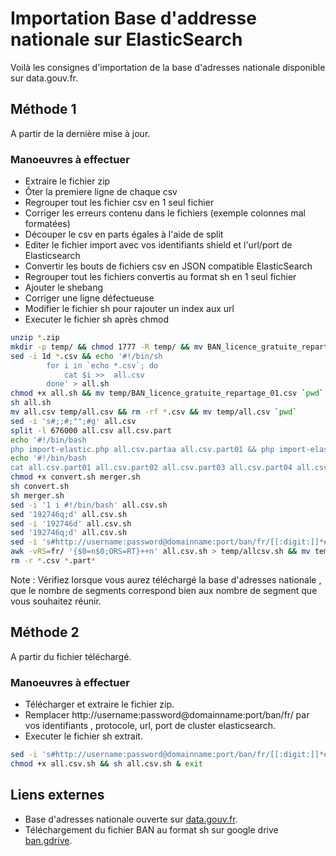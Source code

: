 # Importation Base d'addresse nationale sur ElasticSearch
Voilà les consignes d'importation de la base d'adresses nationale disponible sur data.gouv.fr.

## Méthode 1
A partir de la dernière mise à jour.

### Manoeuvres à effectuer
* Extraire le fichier zip
* Ôter la premiere ligne de chaque csv
* Regrouper tout les fichier csv en 1 seul fichier
* Corriger les erreurs contenu dans le fichiers (exemple colonnes mal formatées)
* Découper le csv en parts égales à l'aide de split
* Editer le fichier import avec vos identifiants shield et l'url/port de Elasticsearch
* Convertir les bouts de fichiers csv en JSON compatible ElasticSearch
* Regrouper tout les fichiers convertis au format sh en 1 seul fichier
* Ajouter le shebang
* Corriger une ligne défectueuse
* Modifier le fichier sh pour rajouter un index aux url
* Executer le fichier sh après chmod 

```sh
unzip *.zip
mkdir -p temp/ && chmod 1777 -R temp/ && mv BAN_licence_gratuite_repartage_01.csv temp/BAN_licence_gratuite_repartage_01.csv
sed -i 1d *.csv && echo '#!/bin/sh
		for i in `echo *.csv`; do
			cat $i >>  all.csv
		done' > all.sh 
chmod +x all.sh && mv temp/BAN_licence_gratuite_repartage_01.csv `pwd` 
sh all.sh 
mv all.csv temp/all.csv && rm -rf *.csv && mv temp/all.csv `pwd` 
sed -i 's#;;#;"";#g' all.csv 
split -l 676000 all.csv all.csv.part 
echo '#!/bin/bash  
php import-elastic.php all.csv.partaa all.csv.part01 && php import-elastic.php all.csv.partab all.csv.part02 && php import-elastic.php all.csv.partac all.csv.part03 && php import-elastic.php all.csv.partad all.csv.part04 && php import-elastic.php all.csv.partae all.csv.part05 && php import-elastic.php all.csv.partaf all.csv.part06 && php import-elastic.php all.csv.partag all.csv.part07 && php import-elastic.php all.csv.partah all.csv.part08 && php import-elastic.php all.csv.partai all.csv.part09 && php import-elastic.php all.csv.partaj all.csv.part10 && php import-elastic.php all.csv.partak all.csv.part11 && php import-elastic.php all.csv.partal all.csv.part12 && php import-elastic.php all.csv.partam all.csv.part13 && php import-elastic.php all.csv.partan all.csv.part14 && php import-elastic.php all.csv.partao all.csv.part15 && php import-elastic.php all.csv.partap all.csv.part16 && php import-elastic.php all.csv.partaq all.csv.part17 && php import-elastic.php all.csv.partar all.csv.part18 && php import-elastic.php all.csv.partas all.csv.part19 && php import-elastic.php all.csv.partat all.csv.part20 && php import-elastic.php all.csv.partau all.csv.part21 && php import-elastic.php all.csv.partav all.csv.part22 && php import-elastic.php all.csv.partaw all.csv.part23 && php import-elastic.php all.csv.partax all.csv.part24 && php import-elastic.php all.csv.partay all.csv.part25 && php import-elastic.php all.csv.partaz all.csv.part26 && php import-elastic.php all.csv.partba all.csv.part27 && php import-elastic.php all.csv.partbb all.csv.part28 && php import-elastic.php all.csv.partbc all.csv.part29 && php import-elastic.php all.csv.partbd all.csv.part30 && php import-elastic.php all.csv.partbe all.csv.part31 && php import-elastic.php all.csv.partbf all.csv.part32 && php import-elastic.php all.csv.partbg all.csv.part33 && php import-elastic.php all.csv.partbh all.csv.part34 && php import-elastic.php all.csv.partbi all.csv.part35 && php import-elastic.php all.csv.partbj all.csv.part36 && php import-elastic.php all.csv.partbk all.csv.part37 && php import-elastic.php all.csv.partbl all.csv.part38 && php import-elastic.php all.csv.partbm all.csv.part39 && php import-elastic.php all.csv.partbn all.csv.part40' > convert.sh
echo '#!/bin/bash  
cat all.csv.part01 all.csv.part02 all.csv.part03 all.csv.part04 all.csv.part05 all.csv.part06 all.csv.part07 all.csv.part08 all.csv.part09 all.csv.part10 all.csv.part11 all.csv.part12 all.csv.part13 all.csv.part14 all.csv.part15 all.csv.part16 all.csv.part17 all.csv.part18 all.csv.part19 all.csv.part20 all.csv.part21 all.csv.part22 all.csv.part23 all.csv.part24 all.csv.part25 all.csv.part26 all.csv.part27 all.csv.part28 all.csv.part29 all.csv.part30 all.csv.part31 all.csv.part32 all.csv.part33 all.csv.part34 all.csv.part35 all.csv.part36 all.csv.part37 all.csv.part38 all.csv.part39 all.csv.part40 >> all.csv.sh' > merger.sh
chmod +x convert.sh merger.sh
sh convert.sh 
sh merger.sh
sed -i '1 i #!/bin/bash' all.csv.sh
sed '192746q;d' all.csv.sh 
sed -i '192746d' all.csv.sh
sed '192746q;d' all.csv.sh 
sed -i 's#http://username:password@domainname:port/ban/fr/[[:digit:]]*#http://newusername:newpassword@newdomainname:newport/ban/fr/#g' all.csv.sh
awk -vRS=fr/ '{$0=n$0;ORS=RT}++n' all.csv.sh > temp/allcsv.sh && mv temp/allcsv.sh allcsv.sh
rm -r *.csv *.part*

```

Note :
Vérifiez lorsque vous aurez téléchargé la base d'adresses nationale , que le nombre de segments correspond bien aux nombre de segment que vous souhaitez réunir.

## Méthode 2 

A partir du fichier téléchargé.

### Manoeuvres à effectuer 

* Télécharger et extraire le fichier zip.
* Remplacer http://username:password@domainname:port/ban/fr/ par vos identifiants , protocole, url, port de cluster elasticsearch.
* Executer le fichier sh extrait.
```sh
sed -i 's#http://username:password@domainname:port/ban/fr/[[:digit:]]*#http://newusername:newpassword@newdomainname:newport/ban/fr/#g' all.csv.sh
chmod +x all.csv.sh && sh all.csv.sh & exit
```

## Liens externes
* Base d'adresses nationale ouverte sur [data.gouv.fr].
* Téléchargement du fichier BAN au format sh sur google drive [ban.gdrive]. 

[comment]: #
   [data.gouv.fr]: <https://www.data.gouv.fr/fr/datasets/base-d-adresses-nationale-ouverte-bano/>
   [ban.gdrive]: <https://www.data.gouv.fr/fr/datasets/base-d-adresses-nationale-ouverte-bano/>

